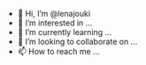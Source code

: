 - 👋 Hi, I’m @lenajouki
- 👀 I’m interested in ...
- 🌱 I’m currently learning ...
- 💞️ I’m looking to collaborate on ...
- 📫 How to reach me ...

<!---
lenajouki/lenajouki is a ✨ special ✨ repository because its `README.md` (this file) appears on your GitHub profile.
You can click the Preview link to take a look at your changes.
--->

